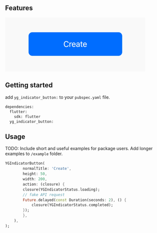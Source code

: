 <!-- 
This README describes the package. If you publish this package to pub.dev,
this README's contents appear on the landing page for your package.

For information about how to write a good package README, see the guide for
[writing package pages](https://dart.dev/guides/libraries/writing-package-pages). 

For general information about developing packages, see the Dart guide for
[creating packages](https://dart.dev/guides/libraries/create-library-packages)
and the Flutter guide for
[developing packages and plugins](https://flutter.dev/developing-packages). 
-->
## Features

![image](./example.gif)

## Getting started

add `yg_indicator_button:` to your `pubspec.yaml` file.

```
dependencies:
  flutter:
    sdk: flutter
  yg_indicator_button:
```

## Usage

TODO: Include short and useful examples for package users. Add longer examples
to `/example` folder. 

```dart
YGIndicatorButton(
		normalTitle: 'Create',
		height: 50,
		width: 200,
		action: (closure) {
		closure(YGIndicatorStatus.loading);
		// fake API request
		Future.delayed(const Duration(seconds: 2), () {
			closure(YGIndicatorStatus.completed);
		});
		},
	),
);
```
